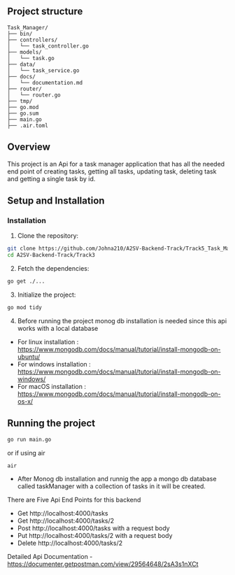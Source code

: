 ## Project structure

```
Task_Manager/
├── bin/
├── controllers/
│   └── task_controller.go
├── models/
│   └── task.go
├── data/
│   └── task_service.go
├── docs/
│   └── documentation.md
├── router/
│   └── router.go
├── tmp/
├── go.mod
├── go.sum
├── main.go
├── .air.toml

```

## Overview

This project is an Api for a task manager application that has all the needed end point of creating tasks, getting all tasks, updating task, deleting task and getting a single task by id.

## Setup and Installation

### Installation

1. Clone the repository:

```sh
git clone https://github.com/Johna210/A2SV-Backend-Track/Track5_Task_Manager.git
cd A2SV-Backend-Track/Track3

```

2. Fetch the dependencies:

```sh
go get ./...

```

3. Initialize the project:

```sh
go mod tidy

```
4. Before running the project monog db installation is needed since this api works with a local database

- For linux installation : https://www.mongodb.com/docs/manual/tutorial/install-mongodb-on-ubuntu/
- For windows installation : https://www.mongodb.com/docs/manual/tutorial/install-mongodb-on-windows/
- For macOS installation : https://www.mongodb.com/docs/manual/tutorial/install-mongodb-on-os-x/

## Running the project

```sh
go run main.go

```

or if using air

```sh
air 

```

- After Monog db installation and runnig the app a mongo db database called taskManager with a collection of tasks in it will be created.

There are Five Api End Points for this backend

- Get http://localhost:4000/tasks
- Get http://localhost:4000/tasks/2
- Post http://localhost:4000/tasks with a request body
- Put http://localhost:4000/tasks/2 with a request body
- Delete http://localhost:4000/tasks/2

Detailed Api Documentation - https://documenter.getpostman.com/view/29564648/2sA3s1nXCt
